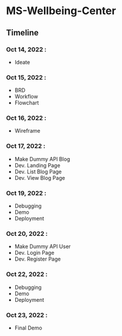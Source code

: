 # MS-Wellbeing-Center
## Timeline
### Oct 14, 2022 :
- Ideate
### Oct 15, 2022 :
- BRD
- Workflow
- Flowchart
### Oct 16, 2022 :
- Wireframe
### Oct 17, 2022 :
- Make Dummy API Blog
- Dev. Landing Page
- Dev. List Blog Page
- Dev. View Blog Page
### Oct 19, 2022 :
- Debugging
- Demo
- Deployment
### Oct 20, 2022 :
- Make Dummy API User
- Dev. Login Page
- Dev. Register Page
### Oct 22, 2022 :
- Debugging
- Demo
- Deployment
### Oct 23, 2022 :
- Final Demo
